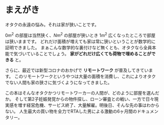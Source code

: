 # まえがき

オタクの永遠の悩み。それは家が狭いことです。

$0 m^2$ の部屋は当然狭く、$N m^2$ の部屋が狭いとき $1 m^2$ 広くなったところで部屋は狭いままです。
どれだけ面積が増えても家は常に狭いということが数学的に証明できました。
まぁこんな数学的な裏付けなど無くとも、オタクなら全員本能で気づいていることでしょう。
**家がどれだけ広くても荷物で埋めることができる** と。

さらに、最近では新型コロナのおかげで **リモートワーク** が普及してきています。
このリモートワークというやつは大量の面積を消費し、これによりオタクでない人間も家の狭さに気づくようになってきました。

この本はそんなオタクかつリモートワーカーの人間が、どのように部屋を選んだか。
そして第2子妊娠発覚からの物件探し、ローン審査との戦い、一方で日々現実感を増す経営危機、サービス終了、大量解雇。明後日、そんな先の事はわからない。
人生最大の買い物を全力でRTAした男による激動の6ヶ月間のドキュメンタリー。
